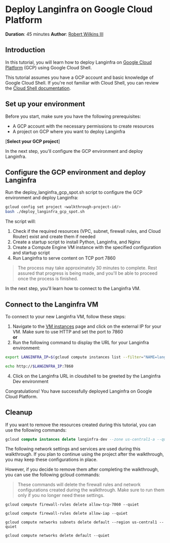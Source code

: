 # Deploy Langinfra on Google Cloud Platform

**Duration**: 45 minutes
**Author**: [Robert Wilkins III](https://www.linkedin.com/in/robertwilkinsiii)

## Introduction

In this tutorial, you will learn how to deploy Langinfra on [Google Cloud Platform](https://cloud.google.com/) (GCP) using Google Cloud Shell.

This tutorial assumes you have a GCP account and basic knowledge of Google Cloud Shell. If you're not familiar with Cloud Shell, you can review the [Cloud Shell documentation](https://cloud.google.com/shell/docs).

## Set up your environment

Before you start, make sure you have the following prerequisites:

- A GCP account with the necessary permissions to create resources
- A project on GCP where you want to deploy Langinfra

[**Select your GCP project**]<walkthrough-project-setup
  billing="true"
  apis="compute.googleapis.com,container.googleapis.com">
</walkthrough-project-setup>


In the next step, you'll configure the GCP environment and deploy Langinfra.

## Configure the GCP environment and deploy Langinfra
Run the deploy_langinfra_gcp_spot.sh script to configure the GCP environment and deploy Langinfra:

```sh
gcloud config set project <walkthrough-project-id/>
bash ./deploy_langinfra_gcp_spot.sh
```

The script will:

1. Check if the required resources (VPC, subnet, firewall rules, and Cloud Router) exist and create them if needed
2. Create a startup script to install Python, Langinfra, and Nginx
3. Create a Compute Engine VM instance with the specified configuration and startup script
4. Run Langinfra to serve content on TCP port 7860

> <walkthrough-pin-section-icon></walkthrough-pin-section-icon> The process may take approximately 30 minutes to complete. Rest assured that progress is being made, and you'll be able to proceed once the process is finished.

In the next step, you'll learn how to connect to the Langinfra VM.

## Connect to the Langinfra VM
To connect to your new Langinfra VM, follow these steps:

1. Navigate to the [VM instances](https://console.cloud.google.com/compute/instances) page and click on the external IP for your VM.  Make sure to use HTTP and set the port to 7860
<br>**or**
3. Run the following command to display the URL for your Langinfra environment:
```bash
export LANGINFRA_IP=$(gcloud compute instances list --filter="NAME=langinfra-dev" --format="value(EXTERNAL_IP)")

echo http://$LANGINFRA_IP:7860
```

4. Click on the Langinfra URL in cloudshell to be greeted by the Langinfra Dev environment

Congratulations! You have successfully deployed Langinfra on Google Cloud Platform.

<walkthrough-conclusion-trophy></walkthrough-conclusion-trophy>

## Cleanup
If you want to remove the resources created during this tutorial, you can use the following commands:

```sql
gcloud compute instances delete langinfra-dev --zone us-central1-a --quiet
```
The following network settings and services are used during this walkthrough. If you plan to continue using the project after the walkthrough, you may keep these configurations in place.

However, if you decide to remove them after completing the walkthrough, you can use the following gcloud commands:
> <walkthrough-pin-section-icon></walkthrough-pin-section-icon> These commands will delete the firewall rules and network configurations created during the walkthrough. Make sure to run them only if you no longer need these settings.

```
gcloud compute firewall-rules delete allow-tcp-7860 --quiet

gcloud compute firewall-rules delete allow-iap --quiet

gcloud compute networks subnets delete default --region us-central1 --quiet

gcloud compute networks delete default --quiet
```
